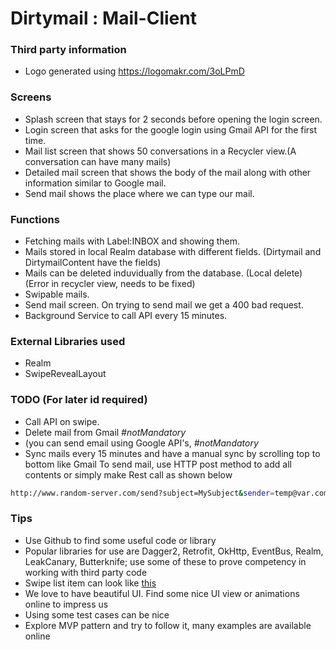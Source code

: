 # Dirtymail : Mail-Client

### Third party information 

- Logo generated using https://logomakr.com/3oLPmD

### Screens

- Splash screen that stays for 2 seconds before opening the login screen.
- Login screen that asks for the google login using Gmail API for the first time.
- Mail list screen that shows 50 conversations in a Recycler view.(A conversation can have many mails)
- Detailed mail screen that shows the body of the mail along with other information similar to Google mail.
- Send mail shows the place where we can type our mail.

### Functions 
- Fetching mails with Label:INBOX and showing them.
- Mails stored in local Realm database with different fields. (Dirtymail and DirtymailContent have the fields)
- Mails can be deleted induvidually from the database. (Local delete) (Error in recycler view, needs to be fixed)
- Swipable mails.
- Send mail screen. On trying to send mail we get a 400 bad request.
- Background Service to call API every 15 minutes.

### External Libraries used
- Realm
- SwipeRevealLayout

### TODO (For later id required)
- Call API on swipe.
- Delete mail from Gmail *#notMandatory*
- (you can send email using Google API's, *#notMandatory*
- Sync mails every 15 minutes and have a manual sync by scrolling top to bottom like Gmail
To send mail, use HTTP post method to add all contents or simply make Rest call as shown below
```sh
http://www.random-server.com/send?subject=MySubject&sender=temp@var.com&timeStamp=11112342234&body=MyTrialMail
```

### Tips
- Use Github to find some useful code or library
- Popular libraries for use are Dagger2, Retrofit, OkHttp, EventBus, Realm, LeakCanary, Butterknife; use some of these to prove competency in working with third party code
- Swipe list item can look like [this] 
- We love to have beautiful UI. Find some nice UI view or animations online to impress us
- Using some test cases can be nice
- Explore MVP pattern and try to follow it, many examples are available online
 
[this]: <http://i.stack.imgur.com/aB55l.png>
